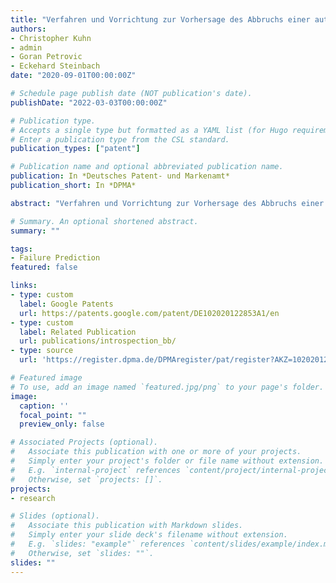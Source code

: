 ```yaml
---
title: "Verfahren und Vorrichtung zur Vorhersage des Abbruchs einer automatisierten Fahrfunktion"
authors:
- Christopher Kuhn
- admin
- Goran Petrovic
- Eckehard Steinbach
date: "2020-09-01T00:00:00Z"

# Schedule page publish date (NOT publication's date).
publishDate: "2022-03-03T00:00:00Z"

# Publication type.
# Accepts a single type but formatted as a YAML list (for Hugo requirements).
# Enter a publication type from the CSL standard.
publication_types: ["patent"]

# Publication name and optional abbreviated publication name.
publication: In *Deutsches Patent- und Markenamt*
publication_short: In *DPMA*

abstract: "Verfahren und Vorrichtung zur Vorhersage des Abbruchs einer automatisierten Fahrfunktion"

# Summary. An optional shortened abstract.
summary: ""

tags:
- Failure Prediction
featured: false

links:
- type: custom
  label: Google Patents
  url: https://patents.google.com/patent/DE102020122853A1/en
- type: custom
  label: Related Publication
  url: publications/introspection_bb/
- type: source
  url: 'https://register.dpma.de/DPMAregister/pat/register?AKZ=1020201228538'

# Featured image
# To use, add an image named `featured.jpg/png` to your page's folder.
image:
  caption: ''
  focal_point: ""
  preview_only: false

# Associated Projects (optional).
#   Associate this publication with one or more of your projects.
#   Simply enter your project's folder or file name without extension.
#   E.g. `internal-project` references `content/project/internal-project/index.md`.
#   Otherwise, set `projects: []`.
projects:
- research

# Slides (optional).
#   Associate this publication with Markdown slides.
#   Simply enter your slide deck's filename without extension.
#   E.g. `slides: "example"` references `content/slides/example/index.md`.
#   Otherwise, set `slides: ""`.
slides: ""
---
```

